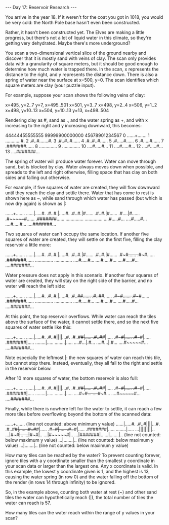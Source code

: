 --- Day 17: Reservoir Research ---

You arrive in the year 18. If it weren't for the coat you got in 1018, you would be very cold: the North Pole base hasn't even been constructed.

Rather, it hasn't been constructed yet. The Elves are making a little progress, but there's not a lot of liquid water in this climate, so they're getting very dehydrated. Maybe there's more underground?

You scan a two-dimensional vertical slice of the ground nearby and discover that it is mostly sand with veins of clay. The scan only provides data with a granularity of square meters, but it should be good enough to determine how much water is trapped there. In the scan, x represents the distance to the right, and y represents the distance down. There is also a spring of water near the surface at x=500, y=0. The scan identifies which square meters are clay (your puzzle input).

For example, suppose your scan shows the following veins of clay:

x=495, y=2..7
y=7, x=495..501
x=501, y=3..7
x=498, y=2..4
x=506, y=1..2
x=498, y=10..13
x=504, y=10..13
y=13, x=498..504

Rendering clay as #, sand as ., and the water spring as +, and with x increasing to the right and y increasing downward, this becomes:

   44444455555555
   99999900000000
   45678901234567
 0 ......+.......
 1 ............#.
 2 .#..#.......#.
 3 .#..#..#......
 4 .#..#..#......
 5 .#.....#......
 6 .#.....#......
 7 .#######......
 8 ..............
 9 ..............
10 ....#.....#...
11 ....#.....#...
12 ....#.....#...
13 ....#######...

The spring of water will produce water forever. Water can move through sand, but is blocked by clay. Water always moves down when possible, and spreads to the left and right otherwise, filling space that has clay on both sides and falling out otherwise.

For example, if five squares of water are created, they will flow downward until they reach the clay and settle there. Water that has come to rest is shown here as ~, while sand through which water has passed (but which is now dry again) is shown as |:

......+.......
......|.....#.
.#..#.|.....#.
.#..#.|#......
.#..#.|#......
.#....|#......
.#~~~~~#......
.#######......
..............
..............
....#.....#...
....#.....#...
....#.....#...
....#######...

Two squares of water can't occupy the same location. If another five squares of water are created, they will settle on the first five, filling the clay reservoir a little more:

......+.......
......|.....#.
.#..#.|.....#.
.#..#.|#......
.#..#.|#......
.#~~~~~#......
.#~~~~~#......
.#######......
..............
..............
....#.....#...
....#.....#...
....#.....#...
....#######...

Water pressure does not apply in this scenario. If another four squares of water are created, they will stay on the right side of the barrier, and no water will reach the left side:

......+.......
......|.....#.
.#..#.|.....#.
.#..#~~#......
.#..#~~#......
.#~~~~~#......
.#~~~~~#......
.#######......
..............
..............
....#.....#...
....#.....#...
....#.....#...
....#######...

At this point, the top reservoir overflows. While water can reach the tiles above the surface of the water, it cannot settle there, and so the next five squares of water settle like this:

......+.......
......|.....#.
.#..#||||...#.
.#..#~~#|.....
.#..#~~#|.....
.#~~~~~#|.....
.#~~~~~#|.....
.#######|.....
........|.....
........|.....
....#...|.#...
....#...|.#...
....#~~~~~#...
....#######...

Note especially the leftmost |: the new squares of water can reach this tile, but cannot stop there. Instead, eventually, they all fall to the right and settle in the reservoir below.

After 10 more squares of water, the bottom reservoir is also full:

......+.......
......|.....#.
.#..#||||...#.
.#..#~~#|.....
.#..#~~#|.....
.#~~~~~#|.....
.#~~~~~#|.....
.#######|.....
........|.....
........|.....
....#~~~~~#...
....#~~~~~#...
....#~~~~~#...
....#######...

Finally, while there is nowhere left for the water to settle, it can reach a few more tiles before overflowing beyond the bottom of the scanned data:

......+.......    (line not counted: above minimum y value)
......|.....#.
.#..#||||...#.
.#..#~~#|.....
.#..#~~#|.....
.#~~~~~#|.....
.#~~~~~#|.....
.#######|.....
........|.....
...|||||||||..
...|#~~~~~#|..
...|#~~~~~#|..
...|#~~~~~#|..
...|#######|..
...|.......|..    (line not counted: below maximum y value)
...|.......|..    (line not counted: below maximum y value)
...|.......|..    (line not counted: below maximum y value)

How many tiles can be reached by the water? To prevent counting forever, ignore tiles with a y coordinate smaller than the smallest y coordinate in your scan data or larger than the largest one. Any x coordinate is valid. In this example, the lowest y coordinate given is 1, and the highest is 13, causing the water spring (in row 0) and the water falling off the bottom of the render (in rows 14 through infinity) to be ignored.

So, in the example above, counting both water at rest (~) and other sand tiles the water can hypothetically reach (|), the total number of tiles the water can reach is 57.

How many tiles can the water reach within the range of y values in your scan?

